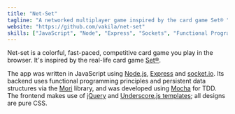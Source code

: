 ```yaml
---
title: "Net-Set"
tagline: "A networked multiplayer game inspired by the card game Set® "
website: "https://github.com/vakila/net-set"
skills: ["JavaScript", "Node", "Express", "Sockets", "Functional Programming", "TDD"]
---
```


Net-set is a colorful, fast-paced, competitive card game you play in the browser.
It's inspired by the real-life card game [Set®](https://en.wikipedia.org/wiki/Set_(game)).

The app was written in JavaScript using [Node.js](https://nodejs.org/), [Express](http://expressjs.com/) and [socket.io](http://socket.io/).
Its backend uses functional programming principles and persistent data structures via the  [Mori](http://swannodette.github.io/mori/) library, and was developed using [Mocha](https://mochajs.org) for TDD.
The frontend makes use of [jQuery](https://jquery.com/) and [Underscore.js templates](http://underscorejs.org/#template); all designs are pure CSS.
